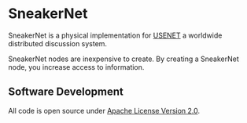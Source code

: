 SneakerNet
================================================================================
SneakerNet is a physical implementation for [USENET](https://en.wikipedia.org/wiki/Usenet)
a worldwide distributed discussion system.

SneakerNet nodes are inexpensive to create. By creating a SneakerNet node,
you increase access to information.


<!-- Checkout [creation](https://github.com/redengin/sneakernet/wiki)
for details on building your own SneakerNet node. -->

Software Development
--------------------------------------------------------------------------------
All code is open source under [Apache License Version 2.0](LICENSE).

<!-- #### Overview of the repository
* [firmware/](firmware/) - embedded software for SneakerNet hardware that implements
    the REST interfaces

### Mobile App Release
* [SneakerNet Android](https://play.google.com/store/apps/details?id=monster.sneakernet)
    on Google Play. -->

